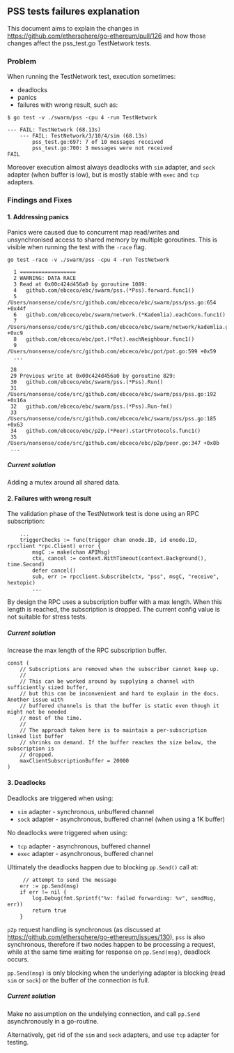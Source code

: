 ## PSS tests failures explanation

This document aims to explain the changes in https://github.com/ethersphere/go-ethereum/pull/126 and how those changes affect the pss_test.go TestNetwork tests.

### Problem

When running the TestNetwork test, execution sometimes:

* deadlocks
* panics
* failures with wrong result, such as:

```
$ go test -v ./swarm/pss -cpu 4 -run TestNetwork
```

```
--- FAIL: TestNetwork (68.13s)
    --- FAIL: TestNetwork/3/10/4/sim (68.13s)
        pss_test.go:697: 7 of 10 messages received
        pss_test.go:700: 3 messages were not received
FAIL
```

Moreover execution almost always deadlocks with `sim` adapter, and `sock` adapter (when buffer is low), but is mostly stable with `exec` and `tcp` adapters.

### Findings and Fixes

#### 1. Addressing panics

Panics were caused due to concurrent map read/writes and unsynchronised access to shared memory by multiple goroutines. This is visible when running the test with the `-race` flag.

```
go test -race -v ./swarm/pss -cpu 4 -run TestNetwork

  1 ==================
  2 WARNING: DATA RACE
  3 Read at 0x00c424d456a0 by goroutine 1089:
  4   github.com/ebceco/ebc/swarm/pss.(*Pss).forward.func1()
  5       /Users/nonsense/code/src/github.com/ebceco/ebc/swarm/pss/pss.go:654 +0x44f
  6   github.com/ebceco/ebc/swarm/network.(*Kademlia).eachConn.func1()
  7       /Users/nonsense/code/src/github.com/ebceco/ebc/swarm/network/kademlia.go:350 +0xc9
  8   github.com/ebceco/ebc/pot.(*Pot).eachNeighbour.func1()
  9       /Users/nonsense/code/src/github.com/ebceco/ebc/pot/pot.go:599 +0x59
  ...

 28
 29 Previous write at 0x00c424d456a0 by goroutine 829:
 30   github.com/ebceco/ebc/swarm/pss.(*Pss).Run()
 31       /Users/nonsense/code/src/github.com/ebceco/ebc/swarm/pss/pss.go:192 +0x16a
 32   github.com/ebceco/ebc/swarm/pss.(*Pss).Run-fm()
 33       /Users/nonsense/code/src/github.com/ebceco/ebc/swarm/pss/pss.go:185 +0x63
 34   github.com/ebceco/ebc/p2p.(*Peer).startProtocols.func1()
 35       /Users/nonsense/code/src/github.com/ebceco/ebc/p2p/peer.go:347 +0x8b
 ...
```

##### Current solution

Adding a mutex around all shared data.

#### 2. Failures with wrong result

The validation phase of the TestNetwork test is done using an RPC subscription:

```
    ...
	triggerChecks := func(trigger chan enode.ID, id enode.ID, rpcclient *rpc.Client) error {
		msgC := make(chan APIMsg)
		ctx, cancel := context.WithTimeout(context.Background(), time.Second)
		defer cancel()
		sub, err := rpcclient.Subscribe(ctx, "pss", msgC, "receive", hextopic)
		...
```

By design the RPC uses a subscription buffer with a max length. When this length is reached, the subscription is dropped. The current config value is not suitable for stress tests.

##### Current solution

Increase the max length of the RPC subscription buffer.

```
const (
	// Subscriptions are removed when the subscriber cannot keep up.
	//
	// This can be worked around by supplying a channel with sufficiently sized buffer,
	// but this can be inconvenient and hard to explain in the docs. Another issue with
	// buffered channels is that the buffer is static even though it might not be needed
	// most of the time.
	//
	// The approach taken here is to maintain a per-subscription linked list buffer
	// shrinks on demand. If the buffer reaches the size below, the subscription is
	// dropped.
	maxClientSubscriptionBuffer = 20000
)
```

#### 3. Deadlocks

Deadlocks are triggered when using:
* `sim` adapter - synchronous, unbuffered channel
* `sock` adapter - asynchronous, buffered channel (when using a 1K buffer)

No deadlocks were triggered when using:
* `tcp` adapter - asynchronous, buffered channel
* `exec` adapter - asynchronous, buffered channel

Ultimately the deadlocks happen due to blocking `pp.Send()` call at:

 		 // attempt to send the message
  		err := pp.Send(msg)
  		if err != nil {
  			log.Debug(fmt.Sprintf("%v: failed forwarding: %v", sendMsg, err))
  			return true
  		}

 `p2p` request handling is synchronous (as discussed at https://github.com/ethersphere/go-ethereum/issues/130), `pss` is also synchronous, therefore if two nodes happen to be processing a request, while at the same time waiting for response on `pp.Send(msg)`, deadlock occurs.
 
 `pp.Send(msg)` is only blocking when the underlying adapter is blocking (read `sim` or `sock`) or the buffer of the connection is full.
 
##### Current solution

Make no assumption on the undelying connection, and call `pp.Send` asynchronously in a go-routine.

Alternatively, get rid of the `sim` and `sock` adapters, and use `tcp` adapter for testing.
